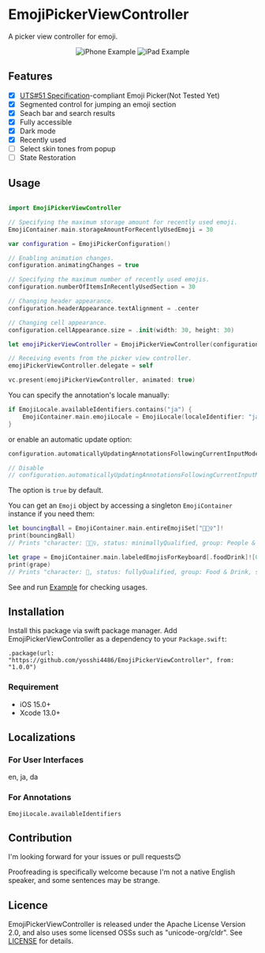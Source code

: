 # EmojiPickerViewController

A picker view controller for emoji.

<p align="center">
  <img src="https://raw.githubusercontent.com/yosshi4486/EmojiPickerViewController/main/samplegif_iphone.gif" alt="iPhone Example" />
  <img src="https://raw.githubusercontent.com/yosshi4486/EmojiPickerViewController/main/samplegif_ipad.gif" alt="iPad Example" />
</p>

## Features

-   [x] [UTS#51 Specification](https://unicode.org/reports/tr51/)-compliant Emoji Picker(Not Tested Yet)
-   [x] Segmented control for jumping an emoji section
-   [x] Seach bar and search results
-   [x] Fully accessible
-   [x] Dark mode
-   [x] Recently used
-   [ ] Select skin tones from popup
-   [ ] State Restoration

## Usage

```swift

import EmojiPickerViewController

// Specifying the maximum storage amount for recently used emoji.
EmojiContainer.main.storageAmountForRecentlyUsedEmoji = 30

var configuration = EmojiPickerConfiguration()

// Enabling animation changes.
configuration.animatingChanges = true

// Specifying the maximum number of recently used emojis.
configuration.numberOfItemsInRecentlyUsedSection = 30

// Changing header appearance.
configuration.headerAppearance.textAlignment = .center

// Changing cell appearance.
configuration.cellAppearance.size = .init(width: 30, height: 30)

let emojiPickerViewController = EmojiPickerViewController(configuration: configuration)

// Receiving events from the picker view controller.
emojiPickerViewController.delegate = self

vc.present(emojiPickerViewController, animated: true)

```

You can specify the annotation's locale manually:

```swift
if EmojiLocale.availableIdentifiers.contains("ja") {
    EmojiContainer.main.emojiLocale = EmojiLocale(localeIdentifier: "ja")!
}
```

or enable an automatic update option:

```swift
configuration.automaticallyUpdatingAnnotationsFollowingCurrentInputModeChange = true

// Disable
// configuration.automaticallyUpdatingAnnotationsFollowingCurrentInputModeChange = false
```

The option is `true` by default.

You can get an `Emoji` object by accessing a singleton `EmojiContainer` instance if you need them:

```swift
let bouncingBall = EmojiContainer.main.entireEmojiSet["⛹🏿‍♀"]!
print(bouncingBall)
// Prints "character: ⛹🏿‍♀, status: minimallyQualified, group: People & Body, subgroup: person-sport, cldrOrder: 2360, annotation: ball | dark skin tone | woman | woman bouncing ball, textToSpeach: woman bouncing ball: dark skin tone"

let grape = EmojiContainer.main.labeledEmojisForKeyboard[.foodDrink]![0]
print(grape)
// Prints "character: 🍇, status: fullyQualified, group: Food & Drink, subgroup: food-fruit, cldrOrder: 3323, annotation: fruit | grape | grapes, textToSpeach: grapes"
```

See and run [Example](./Example/) for checking usages.

## Installation

Install this package via swift package manager. Add EmojiPickerViewController as a dependency to your `Package.swift`:

`.package(url: "https://github.com/yosshi4486/EmojiPickerViewController", from: "1.0.0")`

### Requirement

-   iOS 15.0+
-   Xcode 13.0+

## Localizations

### For User Interfaces

en, ja, da

### For Annotations

`EmojiLocale.availableIdentifiers`

## Contribution

I'm looking forward for your issues or pull requests😊

Proofreading is specifically welcome because I'm not a native English speaker, and some sentences may be strange.

## Licence

EmojiPickerViewController is released under the Apache License Version 2.0, and also uses some licensed OSSs such as "unicode-org/cldr". See [LICENSE](./LICENSE) for details.
